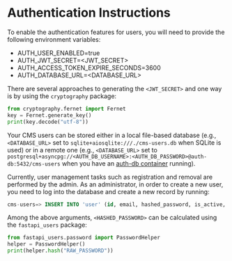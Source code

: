 # Authentication Instructions

To enable the authentication features for users, you will need to provide the following environment variables:

* AUTH_USER_ENABLED=true
* AUTH_JWT_SECRET=<JWT_SECRET>
* AUTH_ACCESS_TOKEN_EXPIRE_SECONDS=3600
* AUTH_DATABASE_URL=<DATABASE_URL>

There are several approaches to generating the `<JWT_SECRET>` and one way is by using the `cryptography` package:
```python
from cryptography.fernet import Fernet
key = Fernet.generate_key()
print(key.decode("utf-8"))
```

Your CMS users can be stored either in a local file-based database (e.g., `<DATABASE_URL>` set to `sqlite+aiosqlite:///./cms-users.db` when SQLite is used) or in a remote one (e.g., `<DATABASE_URL>` set to `postgresql+asyncpg://<AUTH_DB_USERNAME>:<AUTH_DB_PASSWORD>@auth-db:5432/cms-users` when you have an [auth-db container](./../../../docker-compose-auth.yml) running).

Currently, user management tasks such as registration and removal are performed by the admin. As an administrator, in order to create a new user, you need to log into the database and create a new record by running:
```sql
cms-users=> INSERT INTO 'user' (id, email, hashed_password, is_active, is_superuser, is_verified) VALUES ('<UUID>', '<EMAIL>', '<HASHED_PASSWORD>', true, false, true)
```

Among the above arguments, `<HASHED_PASSWORD>` can be calculated using the `fastapi_users` package:
```python
from fastapi_users.password import PasswordHelper
helper = PasswordHelper()
print(helper.hash("RAW_PASSWORD"))
```